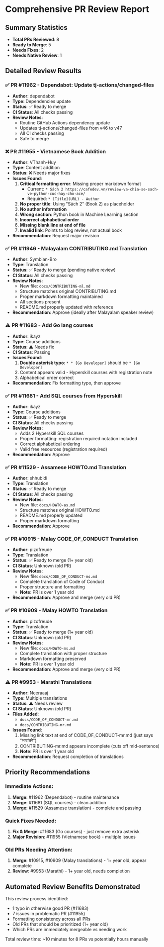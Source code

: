 # Comprehensive PR Review Report

## Summary Statistics
- **Total PRs Reviewed**: 8
- **Ready to Merge**: 5
- **Needs Fixes**: 2
- **Needs Native Review**: 1

## Detailed Review Results

### ✅ PR #11962 - Dependabot: Update tj-actions/changed-files
- **Author**: dependabot
- **Type**: Dependencies update
- **Status**: ✅ Ready to merge
- **CI Status**: All checks passing
- **Review Notes**:
  - Routine GitHub Actions dependency update
  - Updates tj-actions/changed-files from v46 to v47
  - All CI checks passing
  - Safe to merge

### ❌ PR #11955 - Vietnamese Book Addition
- **Author**: VThanh-Huy
- **Type**: Content addition
- **Status**: ❌ Needs major fixes
- **Issues Found**:
  1. **Critical formatting error**: Missing proper markdown format
     - Current: `* Sách 2 https://cafedev.vn/review-va-chia-se-sach-ve-python-cuc-hay-cho-ace/`
     - Required: `* [Title](URL) - Author`
  2. **No proper title**: Using "Sách 2" (Book 2) as placeholder
  3. **No author information**
  4. **Wrong section**: Python book in Machine Learning section
  5. **Incorrect alphabetical order**
  6. **Missing blank line at end of file**
  7. **Invalid link**: Points to blog review, not actual book
- **Recommendation**: Request major revision

### ✅ PR #11946 - Malayalam CONTRIBUTING.md Translation
- **Author**: Symbian-Bro
- **Type**: Translation
- **Status**: ✅ Ready to merge (pending native review)
- **CI Status**: All checks passing
- **Review Notes**:
  - New file: `docs/CONTRIBUTING-ml.md`
  - Structure matches original CONTRIBUTING.md
  - Proper markdown formatting maintained
  - All sections present
  - README.md properly updated with reference
- **Recommendation**: Approve (ideally after Malayalam speaker review)

### ⚠️ PR #11683 - Add Go lang courses
- **Author**: ikayz
- **Type**: Course additions
- **Status**: ⚠️ Needs fix
- **CI Status**: Passing
- **Issues Found**:
  1. **Double asterisk typo**: `* * [Go Developer]` should be `* [Go Developer]`
  2. Content appears valid - Hyperskill courses with registration note
  3. Alphabetical order correct
- **Recommendation**: Fix formatting typo, then approve

### ✅ PR #11681 - Add SQL courses from Hyperskill
- **Author**: ikayz
- **Type**: Course additions
- **Status**: ✅ Ready to merge
- **CI Status**: All checks passing
- **Review Notes**:
  - Adds 2 Hyperskill SQL courses
  - Proper formatting: registration required notation included
  - Correct alphabetical ordering
  - Valid free resources (registration required)
- **Recommendation**: Approve

### ✅ PR #11529 - Assamese HOWTO.md Translation
- **Author**: shhubidi
- **Type**: Translation
- **Status**: ✅ Ready to merge
- **CI Status**: All checks passing
- **Review Notes**:
  - New file: `docs/HOWTO-as.md`
  - Structure matches original HOWTO.md
  - README.md properly updated
  - Proper markdown formatting
- **Recommendation**: Approve

### ✅ PR #10915 - Malay CODE_OF_CONDUCT Translation
- **Author**: pizofreude
- **Type**: Translation
- **Status**: ✅ Ready to merge (1+ year old)
- **CI Status**: Unknown (old PR)
- **Review Notes**:
  - New file: `docs/CODE_OF_CONDUCT-ms.md`
  - Complete translation of Code of Conduct
  - Proper structure and formatting
  - **Note**: PR is over 1 year old
- **Recommendation**: Approve and merge (very old PR)

### ✅ PR #10909 - Malay HOWTO Translation
- **Author**: pizofreude
- **Type**: Translation
- **Status**: ✅ Ready to merge (1+ year old)
- **CI Status**: Unknown (old PR)
- **Review Notes**:
  - New file: `docs/HOWTO-ms.md`
  - Complete translation with proper structure
  - Markdown formatting preserved
  - **Note**: PR is over 1 year old
- **Recommendation**: Approve and merge (very old PR)

### ⚠️ PR #9953 - Marathi Translations
- **Author**: Neeraaaj
- **Type**: Multiple translations
- **Status**: ⚠️ Needs review
- **CI Status**: Unknown (old PR)
- **Files Added**:
  - `docs/CODE_OF_CONDUCT-mr.md`
  - `docs/CONTRIBUTING-mr.md`
- **Issues Found**:
  1. Missing link text at end of CODE_OF_CONDUCT-mr.md (just says "भाषांतरे")
  2. CONTRIBUTING-mr.md appears incomplete (cuts off mid-sentence)
  3. **Note**: PR is over 1 year old
- **Recommendation**: Request completion of translations

## Priority Recommendations

### Immediate Actions:
1. **Merge**: #11962 (Dependabot) - routine maintenance
2. **Merge**: #11681 (SQL courses) - clean addition
3. **Merge**: #11529 (Assamese translation) - complete and passing

### Quick Fixes Needed:
1. **Fix & Merge**: #11683 (Go courses) - just remove extra asterisk
2. **Major Revision**: #11955 (Vietnamese book) - multiple issues

### Old PRs Needing Attention:
1. **Merge**: #10915, #10909 (Malay translations) - 1+ year old, appear complete
2. **Review**: #9953 (Marathi) - 1+ year old, needs completion

## Automated Review Benefits Demonstrated

This review process identified:
- 1 typo in otherwise good PR (#11683)
- 7 issues in problematic PR (#11955)
- Formatting consistency across all PRs
- Old PRs that should be prioritized (1+ year old)
- Which PRs are immediately mergeable vs needing work

Total review time: ~10 minutes for 8 PRs vs potentially hours manually